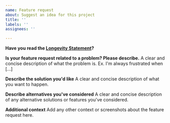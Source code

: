 ```yaml
---
name: Feature request
about: Suggest an idea for this project
title: ''
labels: ''
assignees: ''

---
```


**Have you read the [Longevity Statement](https://standardnotes.org/longevity)?**

**Is your feature request related to a problem? Please describe.**
A clear and concise description of what the problem is. Ex. I'm always frustrated when [...]

**Describe the solution you'd like**
A clear and concise description of what you want to happen.

**Describe alternatives you've considered**
A clear and concise description of any alternative solutions or features you've considered.

**Additional context**
Add any other context or screenshots about the feature request here.
